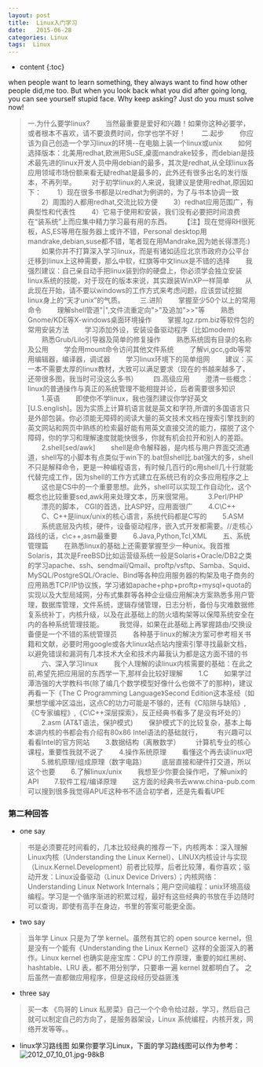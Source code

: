 ```yaml
---
layout: post
title:  Linux入门学习
date:   2015-06-28
categories: Linux
tags:  Linux
---
```


* content
{:toc}


when people want to learn something, they always want to find how other people did,me too.
But when you look back what you did after going long, you can see yourself stupid face.
Why keep asking? Just do you must solve now!







>一.为什么要学linux?
　　当然最重要是爱好和兴趣！如果你这种必要学，或者根本不喜欢，请不要浪费时间，你学也学不好！
　　二.起步
　　你应该为自己创造一个学习linux的环境--在电脑上装一个linux或unix
　　如何选择版本：北美用redhat,欧洲用SuSE,桌面mandrake较多，而debian是技术最先进的linux开发人员中用debian的最多，其次是redhat,从全球linux各应用领域市场份额来看无疑redhat是最多的，此外还有很多出名的发行版本，不再列举。
　　对于初学linux的人来说，我建议是使用redhat,原因如下：
　　1）现在很多书都是以redhat为例讲的，为了与书本协调一致
　　2）周围的人都用redhat,交流比较方便
　　3）redhat应用范围广，有典型性和代表性
　　4）它易于使用和安装，我们没有必要把时间浪费在“装系统”上而应集中精力学习最有用的东西。
　　【注】现在觉得RH很死板，AS,ES等用在服务器上或许不错，Personal desktop用mandrake,debian,suse都不错，笔者现在用Mandrake,因为她长得漂亮:)
　　如果你并不打算深入学习linux，而是有诸如适应北京市政府办公平台迁移到linux上这种需要，那么中软，红旗等中文linux是不错的选择
　　我强烈建议：自己亲自动手把linux装到你的硬盘上，你必须学会独立安装linux系统的技能，对于现在的版本来说，其实跟装WinXP一样简单
　　从此现在开始，请不要以windows的工作方式来考虑问题，应该尝试挖掘linux身上的“天才unix”的气质。
　　三.进阶
　　掌握至少50个以上的常用命令
　　理解shell管道"|",文件流重定向">"及追加">>"等
　　熟悉Gnome/KDE等X-windows桌面环境操作
　　掌握.tgz.rpm.biz等软件包的常用安装方法
　　学习添加外设，安装设备驱动程序（比如modem)
　　熟悉Grub/Lilo引导器及简单的修复操作
　　熟悉系统固有目录的名称及公用
　　学会用mount命令访问其他文件系统
　　了解vi,gcc,gdb等常用编辑器，编译器，调试器
　　学习linux环境下的简单组网
　　建议：买一本不需要太厚的linux教材，大致可以满足要求（现在的书越来越多了，还带很多图，我当时可没这么多书）
　　四.高级应用
　　澄清一些概念：linux的普通操作与真正的系统管理不能相提并论，后者需要很多知识
　　1.英语
　　即使你不学linux，我也强烈建议你学好英文[U.S.english]。因为实质上计算机语言就是英文和字符,所谓的多国语言只是外部包装。你必须能无障碍的阅读大量的英文技术文档在搜索引擎找到的英文网站和网页中熟练的检索最好能有用英文直接交流的能力，摆脱了这个障碍，你的学习和理解速度就能快很多，你就有机会拉开和别人的差距。
　　2.shell[sed/awk]
　　shell是命令解释器，是内核与用户界面交流通道，shell写的小脚本有点类似于win下的.bat但shell比.bat强大的多，shell不只是解释命令，更是一种编程语言，有时候几百行的c用shell几十行就能代替完成工作，因为shell的工作方式建立在系统已有的众多应用程序之上
　　这也是CS中的一个重要思想。此外，shell可以实现工作自动化，这个概念也比较重要sed,awk用来处理文本，历来很常用。
　　3.Perl/PHP
　　漂亮的脚本， CGI的首选，比ASP好，应用面很广
　　4.C\C++
　　C、C++是linux/unix的核心语言，系统代码都是C写的
　　5.ASM
　　系统底层及内核，硬件，设备驱动程序，嵌入式开发都需要。//走核心路线的话，c\c++,asm最重要
　　6.Java,Python,Tcl,XML
　　五、系统管理篇
　　在熟悉linux的基础上还需要掌握至少一种unix。我首推Solaris，其次是FreeBSD比如运营级系统一般是Solaris+Oracle/DB2之类的学习apache、ssh、sendmail/Qmail、proftp/vsftp、Samba、Squid、MySQL/PostgreSQL/Oracle、Bind等各种应用服务器的构架及电子商务的应用熟悉TCP/IP协议族，学习诸如apache+php+proftp+mysql+quota的实现以及大型局域网，分布式集群等各种企业级应用解决方案熟悉多用户管理，数据库管理，文件系统，逻辑存储管理，日志分析，备份与灾难数据修复系统补丁，内核升级，以及在此基础上的防火墙构架等以保障系统安全在内的各种系统管理技能。
　　我觉得，如果在此基础上再掌握路由/交换设备便是一个不错的系统管理员
　　各种基于linux的解决方案可参考相关书籍和文献，必要时用google或各大linux站点站内搜索引擎寻找最新文档，以避免错误和漏洞有几本技术大全和技术内幕我认为都是这方面不错的书
　　六、深入学习linux
　　我个人理解的读linux内核需要的基础：在此之前,希望先把应用层的东西学一下,那样会比较好理解
　　1.C
　　如果学过潭浩强的大学教科书(除了编几个数学模型好像什么也做不了的那种)，建议再看一下《The C Programming Language》Second Edition这本圣经（如果想学缓冲区溢出，这点C的功力可能是不够的，还有《C陷阱与缺陷》,《C专家编程》,《C\C++深层探索》，反正经典书看多了是没有坏处的）
　　2.asm (AT&T语法，保护模式)
　　保护模式下的比较复杂，基本上每本讲内核的书都会有介绍有80x86 Intel语法的基础就行，
　　有兴趣可以看看Intel的官方网站
　　3.数据结构（离散数学）
　　计算机专业的核心课程，重要性我就不说了
　　4.操作系统原理
　　看懂这个再去读linux吧
　　5.微机原理/组成原理（数字电路）
　　底层直接和硬件打交道，所以这个也要
　　6.了解linux/unix
　　我想至少你要会操作吧，了解unix的API
　　7.软件工程/编译原理
　　这方面的经典书去www.china-pub.com可以搜到很多我觉得APUE这种书不适合初学者，还是先看看UPE

### 第二种回答
- one say
>书是必须要花时间看的，几本比较经典的推荐一下，内核两本：深入理解Linux内核（Understanding the Linux Kernel）、LINUX内核设计与实现（Linux.Kernel.Development）前者比较厚，后者比较薄，看你喜欢；驱动开发：Linux设备驱动（Linux Device Drivers）；内核网络：Understanding Linux Network Internals；用户空间编程：unix环境高级编程。学习是一个循序渐进的积累过程，最好有这些经典的书放在手边随时可以查询，即使有高手在身边，书里的答案可能更全面。

- two say
>当年学 Linux 只是为了学 kernel。虽然有其它的 open source kernel，但是没有一个能有《Understanding the Linux Kernel》这样的全面深入的著作。Linux kernel 也确实是座宝库：CPU 的工作原理，重要的如红黑树、hashtable、LRU 表，都不用分别学，只要串一遍 kernel 就都明白了。
之后虽然一直都做应用程序，但是这段经历受益匪浅

- three say
>买一本 《鸟哥的 Linux 私房菜》自己一个个命令给过敲，学习，然后自己就可以制定自己的方向了，是服务器架设，Linux 系统编程，内核开发，网络开发等等。。


- linux学习路线图
如果你要学习Linux，下面的学习路线图可以作为参考：
![2012_07_10_01.jpg-98kB][1]


  [1]: http://static.zybuluo.com/maorongrong/6p6l8flrzhha7c4r5p6rkl8z/2012_07_10_01.jpg
